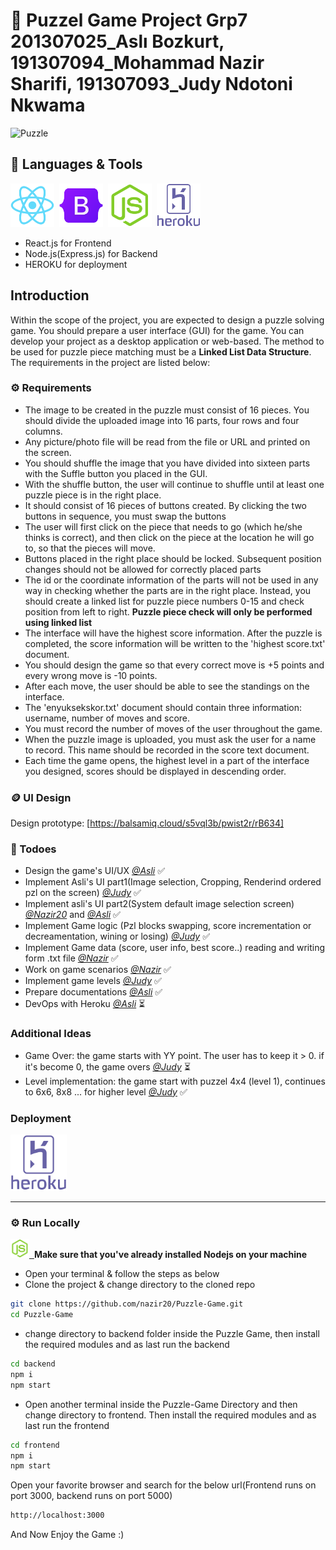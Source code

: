 # 🧩 Puzzel Game Project Grp7 201307025_Aslı Bozkurt, 191307094_Mohammad Nazir Sharifi, 191307093_Judy Ndotoni Nkwama

<img src="https://github.com/nazir20/Puzzle-Game/blob/main/frontend/public/logo.png" title="Puzzle" alt="Puzzle" width="150" height="150"/>&nbsp;
## 🧰 Languages & Tools

<img src="https://github.com/devicons/devicon/blob/master/icons/react/react-original.svg" title="React.js" alt="React.js" width="70" height="70"/>&nbsp;
<img src="https://github.com/devicons/devicon/blob/master/icons/bootstrap/bootstrap-original.svg" title="Bootstrap" alt="Bootstrap" width="70" height="70"/>&nbsp;
<img src="https://github.com/devicons/devicon/blob/master/icons/nodejs/nodejs-original.svg" title="Node.js" alt="Node.js" width="70" height="70"/>&nbsp;
<img src="https://github.com/devicons/devicon/blob/master/icons/heroku/heroku-original-wordmark.svg" title="HEROKU" alt="HEROKU" width="70" height="70"/>&nbsp;
- React.js for Frontend
- Node.js(Express.js) for Backend
- HEROKU for deployment
## Introduction

Within the scope of the project, you are expected to design a puzzle solving game. You should prepare a user interface (GUI) for the game. You can develop your project as a desktop application or web-based. The method to be used for puzzle piece matching must be a <b>Linked List Data Structure</b>. The requirements in the project are listed below:

### ⚙️ Requirements

- The image to be created in the puzzle must consist of 16 pieces. You should divide the uploaded image into 16 parts, four rows and four columns.
- Any picture/photo file will be read from the file or URL and printed on the screen.
- You should shuffle the image that you have divided into sixteen parts with the Suffle button you placed in the GUI.
- With the shuffle button, the user will continue to shuffle until at least one puzzle piece is in the right place.
- It should consist of 16 pieces of buttons created. By clicking the two buttons in sequence, you must swap the buttons
- The user will first click on the piece that needs to go (which he/she thinks is correct), and then click on the piece at the location he will go to, so that the pieces will move.
- Buttons placed in the right place should be locked. Subsequent position changes should not be allowed for correctly placed parts
- The id or the coordinate information of the parts will not be used in any way in checking whether the parts are in the right place. Instead, you should create a linked list for puzzle piece numbers 0-15 and check position from left to right. <b>Puzzle piece check will only be performed using linked list</b>
- The interface will have the highest score information. After the puzzle is completed, the score information will be written to the 'highest score.txt' document.
- You should design the game so that every correct move is +5 points and every wrong move is -10 points.
- After each move, the user should be able to see the standings on the interface.
- The 'enyuksekskor.txt' document should contain three information: username, number of moves and score.
- You must record the number of moves of the user throughout the game.
- When the puzzle image is uploaded, you must ask the user for a name to record. This name should be recorded in the score text document.
- Each time the game opens, the highest level in a part of the interface you designed, scores should be displayed in descending order.


### 🪙 UI Design

Design prototype: [https://balsamiq.cloud/s5vql3b/pwist2r/rB634]

### 🔖 Todoes

- Design the game's UI/UX [*@Asli*](https://github.com/AsliBozkurt/) :white_check_mark:
- Implement Asli's UI part1(Image selection, Cropping, Renderind ordered pzl on the screen) [*@Judy*](https://github.com/Judy-Nkwama/) :white_check_mark:
- Implement asli's UI part2(System default image selection screen) [*@Nazir20*](https://github.com/nazir20/) and [*@Asli*](https://github.com/AsliBozkurt/) :white_check_mark:
- Implement Game logic (Pzl blocks swapping, score incrementation or decreamentation, wining or losing) [*@Judy*](https://github.com/Judy-Nkwama/) :white_check_mark:
- Implement Game data (score, user info, best score..) reading and writing form .txt file [*@Nazir*](https://github.com/nazir20/) :white_check_mark:
- Work on game scenarios [*@Nazir*](https://github.com/nazir20/) :white_check_mark:
- Implement game levels [*@Judy*](https://github.com/Judy-Nkwama/) :white_check_mark:
- Prepare documentations [*@Asli*](https://github.com/AsliBozkurt/) :white_check_mark:
- DevOps with Heroku [*@Asli*](https://github.com/AsliBozkurt/) :hourglass_flowing_sand:

### Additional Ideas
- Game Over: the game starts with YY point. The user has to keep it > 0. if it's become 0, the game overs [*@Judy*](https://github.com/Judy-Nkwama/) :hourglass_flowing_sand:
- Level implementation: the game start with puzzel 4x4 (level 1), continues to 6x6, 8x8 ... for higher level [*@Judy*](https://github.com/Judy-Nkwama/) :white_check_mark:

### Deployment 

<img src="https://github.com/devicons/devicon/blob/master/icons/heroku/heroku-original-wordmark.svg" title="HEROKU" alt="HEROKU" width="90" height="90"/>&nbsp;

<hr>

### ⚙️ Run Locally
<a href="https://nodejs.org/en">
  <img src="https://github.com/devicons/devicon/blob/master/icons/nodejs/nodejs-original.svg" title="Node.js" alt="Node.js" width="30" height="30"/>&nbsp;
</a>
<b>Make sure that you've already installed Nodejs on your machine</b>
<br>

- Open your terminal & follow the steps as below
- Clone the project & change directory to the cloned repo
```bash
git clone https://github.com/nazir20/Puzzle-Game.git
cd Puzzle-Game
```

- change directory to backend folder inside the Puzzle Game, then install the required modules and as last run the backend

```bash
cd backend
npm i
npm start
```
- Open another terminal inside the Puzzle-Game Directory and then change directory to frontend. Then install the required modules and as last run the frontend

```bash
cd frontend
npm i
npm start
```

Open your favorite browser and search for the below url(Frontend runs on port 3000, backend runs on port 5000)
```bash
http://localhost:3000
```

And Now Enjoy the Game :)

